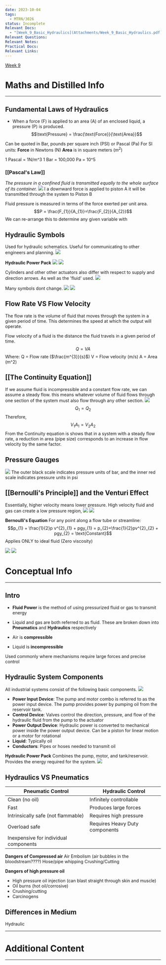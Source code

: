 ```yaml
---
date: 2023-10-04
tags:
  - MTRN/3026
status: Incomplete
Relevant Docs:
  - "[Week_9_Basic_Hydraulics](Attachments/Week_9_Basic_Hydraulics.pdf)"
Relevant Questions: 
Relevant Notes: 
Practical Docs: 
Relevant Links:
---
```

[Week 9](Attachments/Week_4_Basic_Hydraulics(1).pdf)
# Maths and Distilled Info
---

## Fundamental Laws of Hydraulics
- When a force (F) is applied to an area (A) of an enclosed liquid, a pressure (P) is produced.
$$\text{Pressure} = \frac{\text{Force}}{\text{Area}}$$

Can be quoted in Bar, pounds per square inch (PSI) or Pascal (Pa)
For SI units:
**Force** in Newtons (N)
**Area** is in square meters ($m^{2}$)

1 Pascal = 1N/m^3
1 Bar = 100,000 Pa = 10^5

### [[Pascal's Law]]
*The pressure in a confined fluid is transmitted equally to the whole surface of its container.*
![](Attachments/Pasted%20image%2020231112125150.png)
I a downward force is applied to piston A it will be transmitted through the system to Piston B

Fluid pressure is measured in terms of the force exerted per unit area.
$$P = \frac{F_{1}}{A_{1}}=\frac{F_{2}}{A_{2}}$$
We can re-arrange this to determine any given variable with 

## Hydraulic Symbols
Used for hydraulic schematics. Useful for communicating to other engineers and planning.
![](Attachments/Pasted%20image%2020231112130723.png)

**Hydraulic Power Pack**
![](Attachments/Pasted%20image%2020231112130755.png)
![](Attachments/Pasted%20image%2020231112140948.png)

Cylinders and other other actuators also differ with respect to supply and direction arrows. As well as the 'fluid' used.
![](Attachments/Pasted%20image%2020231112141112.png)

Many symbols dont change.
![](Attachments/Pasted%20image%2020231112141213.png)
![](Attachments/Pasted%20image%2020231112141236.png)


## Flow Rate VS Flow Velocity

The flow rate is the volume of fluid that moves through the system in a given period of time. This determines the speed at which the output will operate.

Flow velocity of a fluid is the distance the fluid travels in a given period of time.
$$Q = VA$$
Where:
Q = Flow rate ($\frac{m^{3}}{s}$)
V = Flow velocity (m/s)
A = Area (m^2)

## [[The Continuity Equation]]
If we assume fluid is incompressible and a constant flow rate, we can assume a steady flow. this means whatever volume of fluid flows through one section of the system must also flow through any other section.
![](Attachments/Pasted%20image%2020231112131353.png)
$$Q_{1} = Q_{2}$$
Therefore,
$$V_{1} A_{1} = V_{2}A_{2}$$
From the Continuity equation is shows that in a system with a steady flow rate, a reduction in area (pipe size) corresponds to an increase in flow velocity by the same factor.

## Pressure Gauges
![](Attachments/Pasted%20image%2020231112133935.png)
The outer black scale indicates pressure units of bar, and the inner red scale indicates pressure units in psi


## [[Bernoulli's Principle]] and the Venturi Effect

Essentially, higher velocity means lower pressure. High velocity fluid and gas can create a low pressure region, 
![](Attachments/Pasted%20image%2020231112134622.png)
![](Attachments/Pasted%20image%2020231112135000.png)

**Bernoulli's Equation**
For any point along a flow tube or streamline:
$$p_{1} + \frac{1}{2}p v^{2}_{1} + pgy_{1} = p_{2}+\frac{1}{2}pv^{2}_{2} + pgy_{2} = \text{Constant}$$
Applies ONLY to ideal fluid (Zero viscosity)

![](Attachments/Pasted%20image%2020231112135714.png)
![](Attachments/Pasted%20image%2020231112135738.png)


# Conceptual Info
---

## Intro
- **Fluid Power** is the method of using pressurized fluid or gas to transmit energy
- Liquid and gas are both referred to as fluid. These are broken down into **Pneumatics** and **Hydraulics** respectively

- Air is **compressible**
- Liquid is **incompressible**

Used commonly where mechanisms require large forces and precise control

## Hydraulic System Components
All industrial systems consist of the following basic components.
![](Attachments/Pasted%20image%2020231112125727.png)
- **Power Input Device**: The pump and motor combo is referred to as the power input device. The pump provides power by pumping oil from the reservoir tank.
- **Control Device**: Valves control the direction, pressure, and flow of the hydraulic fluid from the pump to the actuator
- **Power Output Device**: Hydraulic power is converted to mechanical power inside the power output device. Can be a piston for linear motion or a motor for rotational
- **Liquid**: Typically oil
- **Conductors**: Pipes or hoses needed to transmit oil

**Hydraulic Power Pack**
Combines the pump, motor, and tank/reservoir. Provides the energy required for the system.
![](Attachments/Pasted%20image%2020231112130045.png)


## Hydraulics VS Pneumatics
| Pneumatic Control                     | Hydraulic Control       |
| ------------------------------------- | ----------------------- |
| Clean (no oil)                        | Infinitely controllable |
| Fast                                  | Produces large forces   |
| Intrinsically safe (not flammable)    | Requires high pressure  |
| Overload safe                         | Requires Heavy Duty components                        |
| Inexpensive for individual components |                         |

**Dangers of Compressed air**
Air Embolism (air bubbles in the bloodstream????)
Hose/pipe whipping
Crushing/Cutting

**Dangers of high pressure oil**
- High pressure oil injection (can blast straight through skin and muscle)
- Oil burns (hot oil/corrosive)
- Crushing/cutting
- Carcinogens

## Differences in Medium
Hydraulic 

****




# Additional Content
---

